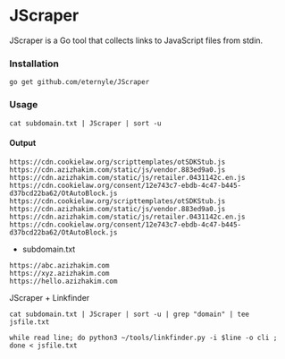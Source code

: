 # JScraper

JScraper is a Go tool that collects links to JavaScript files from stdin.


### Installation

```
go get github.com/eternyle/JScraper
```

### Usage

```
cat subdomain.txt | JScraper | sort -u
```

#### Output

```
https://cdn.cookielaw.org/scripttemplates/otSDKStub.js
https://cdn.azizhakim.com/static/js/vendor.883ed9a0.js
https://cdn.azizhakim.com/static/js/retailer.0431142c.en.js
https://cdn.cookielaw.org/consent/12e743c7-ebdb-4c47-b445-d37bcd22ba62/OtAutoBlock.js
https://cdn.cookielaw.org/scripttemplates/otSDKStub.js
https://cdn.azizhakim.com/static/js/vendor.883ed9a0.js
https://cdn.azizhakim.com/static/js/retailer.0431142c.en.js
https://cdn.cookielaw.org/consent/12e743c7-ebdb-4c47-b445-d37bcd22ba62/OtAutoBlock.js
```

* subdomain.txt

```
https://abc.azizhakim.com
https://xyz.azizhakim.com
https://hello.azizhakim.com
```

JScraper + Linkfinder

```
cat subdomain.txt | JScraper | sort -u | grep "domain" | tee jsfile.txt
```

```
while read line; do python3 ~/tools/linkfinder.py -i $line -o cli ; done < jsfile.txt
```
